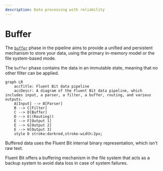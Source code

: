 ```yaml
---
description: Data processing with reliability
---
```


# Buffer

The [`buffer`](../buffering.md) phase in the pipeline aims to provide a unified and
persistent mechanism to store your data, using the primary in-memory model or the
file system-based mode.

The `buffer` phase contains the data in an immutable state, meaning that no other
filter can be applied.

```mermaid
graph LR
    accTitle: Fluent Bit data pipeline
    accDescr: A diagram of the Fluent Bit data pipeline, which includes input, a parser, a filter, a buffer, routing, and various outputs.
    A[Input] --> B[Parser]
    B --> C[Filter]
    C --> D[Buffer]
    D --> E((Routing))
    E --> F[Output 1]
    E --> G[Output 2]
    E --> H[Output 3]
    style D stroke:darkred,stroke-width:2px;
```

Buffered data uses the Fluent Bit internal binary representation, which isn't raw text.

Fluent Bit offers a buffering mechanism in the file system that acts as a backup
system to avoid data loss in case of system failures.
